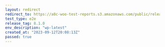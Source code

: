 ```yaml
---
layout: redirect
redirect_to: https://a8c-woo-test-reports.s3.amazonaws.com/public/release/8.1.0/wp-latest/e2e/index.html
test_type: e2e
release_tag: 8.1.0
env_description: "wp-latest"
created_at: "2023-09-12T20:08:13Z"
passed: true
---
```

